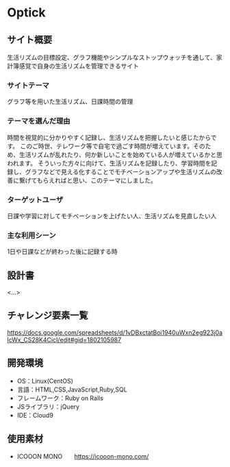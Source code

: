 # Optick

## サイト概要
生活リズムの目標設定、グラフ機能やシンプルなストップウォッチを通して、家計簿感覚で自身の生活リズムを管理できるサイト

### サイトテーマ
グラフ等を用いた生活リズム、日課時間の管理

### テーマを選んだ理由
時間を視覚的に分かりやすく記録し、生活リズムを把握したいと感じたからです。
このご時世、テレワーク等で自宅で過ごす時間が増えています。そのため、生活リズムが乱れたり、何か新しいことを始めている人が増えているかと思われます。
そういった方々に向けて、生活リズムを記録したり、学習時間を記録し、グラフなどで見える化することでモチベーションアップや生活リズムの改善に繋げてもらえればと思い、このテーマにしました。

### ターゲットユーザ
日課や学習に対してモチベーションを上げたい人、生活リズムを見直したい人

### 主な利用シーン
1日や日課などが終わった後に記録する時

## 設計書
<...>

## チャレンジ要素一覧
<https://docs.google.com/spreadsheets/d/1vDBxctatBoi1940uWxn2eg923j0alcWx_CS28K4CicI/edit#gid=1802105987>

## 開発環境
- OS：Linux(CentOS)
- 言語：HTML,CSS,JavaScript,Ruby,SQL
- フレームワーク：Ruby on Rails
- JSライブラリ：jQuery
- IDE：Cloud9

## 使用素材
- ICOOON MONO　　https://icooon-mono.com/